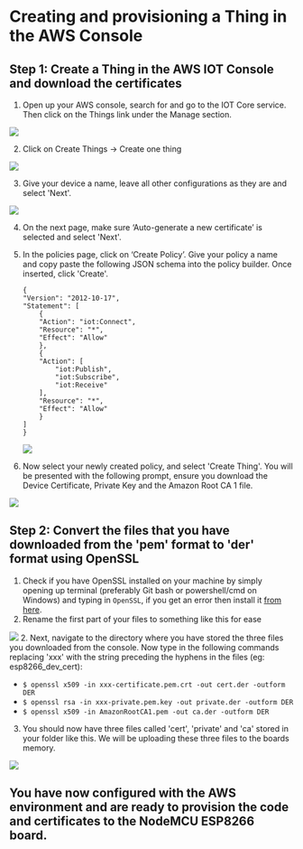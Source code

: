 # Creating and provisioning a Thing in the AWS Console

## Step 1: Create a Thing in the AWS IOT Console and download the certificates

1. Open up your AWS console, search for and go to the IOT Core service. Then click on the Things link under the Manage section.
<img src="../images/console/IOT_core_console.png">

2. Click on Create Things -> Create one thing
<img src="../images/console/create_thing_console.png">

3. Give your device a name, leave all other configurations as they are and select 'Next'. 
<img src="../images/console/thing_name_console.png">

4. On the next page, make sure ‘Auto-generate a new certificate’ is selected and select 'Next'.

5. In the policies page, click on ‘Create Policy’. Give your policy a name and copy paste the following JSON schema into the policy builder. Once inserted, click 'Create'.
    ```
    {
    "Version": "2012-10-17",
    "Statement": [
        {
        "Action": "iot:Connect",
        "Resource": "*",
        "Effect": "Allow"
        },
        {
        "Action": [
            "iot:Publish",
            "iot:Subscribe",
            "iot:Receive"
        ],
        "Resource": "*",
        "Effect": "Allow"
        }
    ]
    }
    ```
    <img src="../images/console/iot_policies_console.png"> 

6. Now select your newly created policy, and select 'Create Thing'. You will be presented with the following prompt, ensure you download the Device Certificate, Private Key and the Amazon Root CA 1 file. 
<img src="../images/console/certificates_keys_console.png"> 


## Step 2: Convert the files that you have downloaded from the 'pem' format to 'der' format using OpenSSL

1. Check if you have OpenSSL installed on your machine by simply opening up terminal (preferably Git bash or powershell/cmd on Windows) and typing in `OpenSSL`, if you get an error then install it [from here](https://slproweb.com/products/Win32OpenSSL.html).
2. Rename the first part of your files to something like this for ease
<img src="../images/console/name_keys_console.png">
2. Next, navigate to the directory where you have stored the three files you downloaded from the console. Now type in the following commands replacing 'xxx' with the string preceding the hyphens in the files (eg: esp8266_dev_cert):

- `$ openssl x509 -in xxx-certificate.pem.crt -out cert.der -outform DER`
- `$ openssl rsa -in xxx-private.pem.key -out private.der -outform DER`
- `$ openssl x509 -in AmazonRootCA1.pem -out ca.der -outform DER`

3. You should now have three files called 'cert', 'private' and 'ca' stored in your folder like this. We will be uploading these three files to the boards memory. 
<img src="../images/console/name_keys_2_console.png">

## You have now configured with the AWS environment and are ready to provision the code and certificates to the NodeMCU ESP8266 board. 

